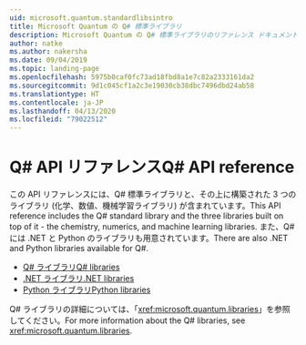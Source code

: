 ```yaml
---
uid: microsoft.quantum.standardlibsintro
title: Microsoft Quantum の Q# 標準ライブラリ
description: Microsoft Quantum の Q# 標準ライブラリのリファレンス ドキュメント
author: natke
ms.author: nakersha
ms.date: 09/04/2019
ms.topic: landing-page
ms.openlocfilehash: 5975b0caf0fc73ad18fbd8a1e7c82a2333161da2
ms.sourcegitcommit: 9d1c045cf1a2c3e19030cb38dbc7496dbd24ab58
ms.translationtype: HT
ms.contentlocale: ja-JP
ms.lasthandoff: 04/13/2020
ms.locfileid: "79022512"
---
```

# <a name="q-api-reference"></a><span data-ttu-id="81633-103">Q# API リファレンス</span><span class="sxs-lookup"><span data-stu-id="81633-103">Q# API reference</span></span> #

<span data-ttu-id="81633-104">この API リファレンスには、Q# 標準ライブラリと、その上に構築された 3 つのライブラリ (化学、数値、機械学習ライブラリ) が含まれています。</span><span class="sxs-lookup"><span data-stu-id="81633-104">This API reference includes the Q# standard library and the three libraries built on top of it - the chemistry, numerics, and machine learning libraries.</span></span> <span data-ttu-id="81633-105">また、Q# には .NET と Python のライブラリも用意されています。</span><span class="sxs-lookup"><span data-stu-id="81633-105">There are also .NET and Python libraries available for Q#.</span></span>

- [<span data-ttu-id="81633-106">Q# ライブラリ</span><span class="sxs-lookup"><span data-stu-id="81633-106">Q# libraries</span></span>](xref:microsoft.quantum.qsharplibintro)
- [<span data-ttu-id="81633-107">.NET ライブラリ</span><span class="sxs-lookup"><span data-stu-id="81633-107">.NET libraries</span></span>](xref:microsoft.quantum.dotnetlibsintro)
- [<span data-ttu-id="81633-108">Python ライブラリ</span><span class="sxs-lookup"><span data-stu-id="81633-108">Python libraries</span></span>](https://docs.microsoft.com/python/qsharp)

<span data-ttu-id="81633-109">Q# ライブラリの詳細については、「<xref:microsoft.quantum.libraries>」を参照してください。</span><span class="sxs-lookup"><span data-stu-id="81633-109">For more information about the Q# libraries, see <xref:microsoft.quantum.libraries>.</span></span>
